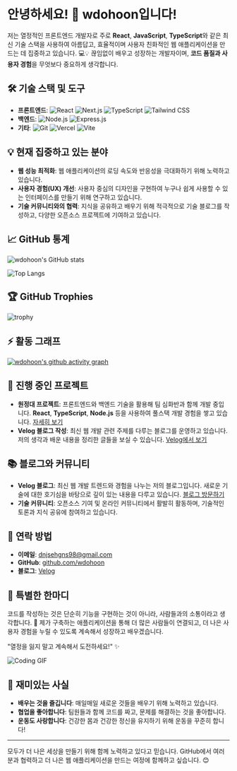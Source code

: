 # 안녕하세요! 👋 wdohoon입니다!

<span id="animated-intro"></span>

<script>
const introText = "안녕하세요! 👋 wdohoon입니다!";
let index = 0;
function typeEffect() {
    if (index < introText.length) {
        document.getElementById("animated-intro").innerHTML += introText.charAt(index);
        index++;
        setTimeout(typeEffect, 100);
    }
}
window.onload = typeEffect;
</script>

저는 열정적인 프론트엔드 개발자로 주로 **React**, **JavaScript**, **TypeScript**와 같은 최신 기술 스택을 사용하여 아름답고, 효율적이며 사용자 친화적인 웹 애플리케이션을 만드는 데 집중하고 있습니다. 💻💡 끊임없이 배우고 성장하는 개발자이며, **코드 품질과 사용자 경험**을 무엇보다 중요하게 생각합니다.

## 🛠️ 기술 스택 및 도구

- **프론트엔드**: ![React](https://img.shields.io/badge/-React-61DAFB?style=flat&logo=react&logoColor=black) ![Next.js](https://img.shields.io/badge/-Next.js-000000?style=flat&logo=next.js&logoColor=white) ![TypeScript](https://img.shields.io/badge/-TypeScript-3178C6?style=flat&logo=typescript&logoColor=white) ![Tailwind CSS](https://img.shields.io/badge/-TailwindCSS-38B2AC?style=flat&logo=tailwind-css&logoColor=white)
- **백엔드**: ![Node.js](https://img.shields.io/badge/-Node.js-339933?style=flat&logo=node.js&logoColor=white) ![Express.js](https://img.shields.io/badge/-Express.js-000000?style=flat&logo=express&logoColor=white)
- **기타**: ![Git](https://img.shields.io/badge/-Git-F05032?style=flat&logo=git&logoColor=white) ![Vercel](https://img.shields.io/badge/-Vercel-000000?style=flat&logo=vercel&logoColor=white) ![Vite](https://img.shields.io/badge/-Vite-646CFF?style=flat&logo=vite&logoColor=white)

## 💡 현재 집중하고 있는 분야

- **웹 성능 최적화**: 웹 애플리케이션의 로딩 속도와 반응성을 극대화하기 위해 노력하고 있습니다.
- **사용자 경험(UX) 개선**: 사용자 중심의 디자인을 구현하여 누구나 쉽게 사용할 수 있는 인터페이스를 만들기 위해 연구하고 있습니다.
- **기술 커뮤니티와의 협력**: 지식을 공유하고 배우기 위해 적극적으로 기술 블로그를 작성하고, 다양한 오픈소스 프로젝트에 기여하고 있습니다.

## 📈 GitHub 통계

![wdohoon's GitHub stats](https://github-readme-stats.vercel.app/api?username=wdohoon&show_icons=true&theme=radical)

![Top Langs](https://github-readme-stats.vercel.app/api/top-langs/?username=wdohoon&layout=compact&theme=radical)

## 🏆 GitHub Trophies

![trophy](https://github-profile-trophy.vercel.app/?username=wdohoon&theme=dracula&no-frame=true&margin-w=15&margin-h=15)

## ⚡ 활동 그래프

[![wdohoon's github activity graph](https://github-readme-activity-graph.vercel.app/graph?username=wdohoon&theme=react-dark)](https://github.com/wdohoon)

## 🚀 진행 중인 프로젝트

- **원정대 프로젝트**: 프론트엔드와 백엔드 기술을 활용해 팀 심화반과 함께 개발 중입니다. **React**, **TypeScript**, **Node.js** 등을 사용하여 풀스택 개발 경험을 쌓고 있습니다. [자세히 보기](https://github.com/wdohoon/wonjungdae)
- **Velog 블로그 작성**: 최신 웹 개발 관련 주제를 다루는 블로그를 운영하고 있습니다. 저의 생각과 배운 내용을 정리한 글들을 보실 수 있습니다. [Velog에서 보기](https://velog.io/@wdohoon)

## 📚 블로그와 커뮤니티

- **Velog 블로그**: 최신 웹 개발 트렌드와 경험을 나누는 저의 블로그입니다. 새로운 기술에 대한 호기심을 바탕으로 깊이 있는 내용을 다루고 있습니다. [블로그 방문하기](https://velog.io/@wdohoon)
- **기술 커뮤니티**: 오픈소스 기여 및 온라인 커뮤니티에서 활발히 활동하며, 기술적인 토론과 지식 공유에 참여하고 있습니다.

## 💬 연락 방법

- **이메일**: [dnjsehgns98@gmail.com](mailto:dnjsehgns98@gmail.com)
- **GitHub**: [github.com/wdohoon](https://github.com/wdohoon)
- **블로그**: [Velog](https://velog.io/@wdohoon)

## 🌟 특별한 한마디

코드를 작성하는 것은 단순히 기능을 구현하는 것이 아니라, 사람들과의 소통이라고 생각합니다. 🚀 제가 구축하는 애플리케이션을 통해 더 많은 사람들이 연결되고, 더 나은 사용자 경험을 누릴 수 있도록 계속해서 성장하고 배우겠습니다.

"열정을 잃지 말고 계속해서 도전하세요!" ✨

![Coding GIF](https://media.giphy.com/media/qgQUggAC3Pfv687qPC/giphy.gif)

## 📣 재미있는 사실
- **배우는 것을 즐깁니다**: 매일매일 새로운 것들을 배우기 위해 노력하고 있습니다.
- **협업을 좋아합니다**: 팀원들과 함께 코드를 짜고, 문제를 해결하는 것을 좋아합니다.
- **운동도 사랑합니다**: 건강한 몸과 건강한 정신을 유지하기 위해 운동을 꾸준히 합니다!

---

모두가 더 나은 세상을 만들기 위해 함께 노력하고 있다고 믿습니다. GitHub에서 여러분과 협력하고 더 나은 웹 애플리케이션을 만드는 여정에 함께하고 싶습니다. 😊
